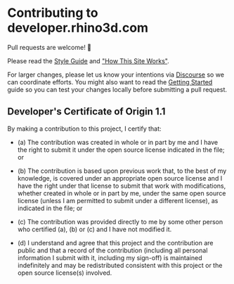 # Contributing to developer.rhino3d.com

Pull requests are welcome! :tada:

Please read the [Style Guide](./_guide_topics/general/developer-docs-style-guide.md)
and ["How This Site Works"](./_guide_topics/general/how-this-site-works.md).

For larger changes, please let us know your intentions via
[Discourse](https://discourse.mcneel.com/c/rhino-developer)
so we can coordinate efforts. You might also want to read the
[Getting Started](./README.md#getting-started) guide so you can test your changes
locally before submitting a pull request.

<a id="developers-certificate-of-origin"></a>
## Developer's Certificate of Origin 1.1

By making a contribution to this project, I certify that:

* (a) The contribution was created in whole or in part by me and I
  have the right to submit it under the open source license
  indicated in the file; or

* (b) The contribution is based upon previous work that, to the best
  of my knowledge, is covered under an appropriate open source
  license and I have the right under that license to submit that
  work with modifications, whether created in whole or in part
  by me, under the same open source license (unless I am
  permitted to submit under a different license), as indicated
  in the file; or

* (c) The contribution was provided directly to me by some other
  person who certified (a), (b) or (c) and I have not modified
  it.

* (d) I understand and agree that this project and the contribution
  are public and that a record of the contribution (including all
  personal information I submit with it, including my sign-off) is
  maintained indefinitely and may be redistributed consistent with
  this project or the open source license(s) involved.
